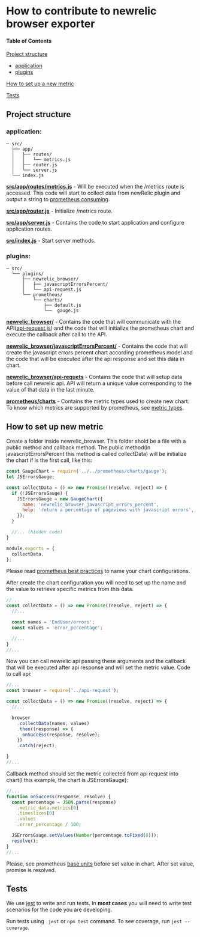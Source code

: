 # **How to contribute to newrelic browser exporter**

#### Table of Contents

[Project structure](#project-structure)
  * [application](#application)
  * [plugins](#plugins)

[How to set up a new metric](#How-to-set-up-new-metric)

[Tests](#tests)

## **Project structure**

### **application**:
```
─ src/
  ├── app/
  │   ├── routes/
  │   │   └── metrics.js
  │   ├── router.js
  │   └── server.js
  └── index.js
```

**[src/app/routes/metrics.js](https://github.com/ContaAzul/newrelic_browser_exporter/blob/master/src/app/routes/metrics.js)** - Will be executed when the /metrics route is accessed. This code will start to collect data from newRelic plugin and output a string to [prometheus consuming](https://github.com/siimon/prom-client#register).

**[src/app/router.js](https://github.com/ContaAzul/newrelic_browser_exporter/blob/master/src/app/router.js)** - Initialize /metrics route.

**[src/app/server.js](https://github.com/ContaAzul/newrelic_browser_exporter/blob/master/src/app/server.js)** - Contains the code to start application and configure application routes.

**[src/index.js](https://github.com/ContaAzul/newrelic_browser_exporter/blob/master/src/index.js)** - Start server methods.

### **plugins**:
```
─ src/
  └── plugins/
      ├── newrelic_browser/
      │   ├── javascriptErrorsPercent/
      │   └── api-request.js
      └── prometheus/
          └── charts/
              ├── default.js
              └──  gauge.js
```

**[newrelic_browser/](https://github.com/ContaAzul/newrelic_browser_exporter/tree/master/src/plugins/newrelic_browser)** - Contains the code that will communicate with the API([api-request.js](https://github.com/ContaAzul/newrelic_browser_exporter/blob/master/src/plugins/newrelic_browser/api-request.js)) and the code that will initialize the prometheus chart and execute the callback after call to the API.

**[newrelic_browser/javascriptErrorsPercent/](https://github.com/ContaAzul/newrelic_browser_exporter/tree/master/src/plugins/newrelic_browser/javascriptErrorsPercent)** - Contains the code that will create the javascript errors percent chart according prometheus model and the code that will be executed after the api response and set this data in chart.

**[newrelic_browser/api-requets](https://github.com/ContaAzul/newrelic_browser_exporter/blob/master/src/plugins/newrelic_browser/api-request.js)** - Contains the code that will setup data before call newrelic api. API will return a unique value corresponding to the value of that data in the last minute.

**[prometheus/charts](https://github.com/ContaAzul/newrelic_browser_exporter/tree/master/src/plugins/prometheus/charts)** - Contains the metric types used to create new chart. To know which metrics are supported by prometheus, see [metric types](https://prometheus.io/docs/concepts/metric_types/).


## **How to set up new metric**

Create a folder inside newrelic_browser. This folder shold be a file with a public method and callback method. The public method(In javascriptErrorsPercent this method is called collectData) will be initialize the chart if is the first call, like this:

```js
const GaugeChart = require('../../prometheus/charts/gauge');
let JSErrorsGauge;

const collectData = () => new Promise((resolve, reject) => {
  if (!JSErrorsGauge) {
    JSErrorsGauge = new GaugeChart({
      name: 'newrelic_browser_javascript_errors_percent',
      help: 'return a percentage of pageviews with javascript errors',
    });
  }

  //... (hidden code)
}

module.exports = {
  collectData,
};
```
Please read [prometheus best practices](https://prometheus.io/docs/practices/naming/) to name your chart configurations.

After create the chart configuration you will need to set up the name and the value to retrieve specific metrics from this data.

```js
//...
const collectData = () => new Promise((resolve, reject) => {
  //...

  const names = 'EndUser/errors';
  const values = 'error_percentage';

  //...
}
//...
```

Now you can call newrelic api passing these arguments and the callback that will be executed after api response and will set the metric value.
Code to call api:

```js
//...
const browser = require('../api-request');

const collectData = () => new Promise((resolve, reject) => {
  //...

  browser
    .collectData(names, values)
    .then((response) => {
      onSuccess(response, resolve);
    })
    .catch(reject);

}
//...
```
Callback method should set the metric collected from api request into chart(I this example, the chart is JSErrorsGauge):

```js
//...
function onSuccess(response, resolve) {
  const percentage = JSON.parse(response)
    .metric_data.metrics[0]
    .timeslices[0]
    .values
    .error_percentage / 100;

  JSErrorsGauge.setValues(Number(percentage.toFixed(8)));
  resolve();
}
//...

```
Please, see prometheus [base units](https://prometheus.io/docs/practices/naming/#base-units) before set value in chart.
After set value, promise is resolved.

## **Tests**
We use [jest](https://jestjs.io/) to write and run tests.
In **most cases** you will need to write test scenarios for the code you are developing.

Run tests using ``` jest``` or ```npm test``` command. To see coverage, run ```jest --coverage```.
